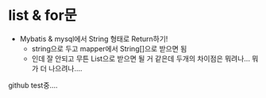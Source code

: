 # list & for문
 - Mybatis & mysql에서 String[](배열) 형태로 Return하기!
 	 - string으로 두고 mapper에서 String[]으로 받으면 됨
 	 - 인데 잘 안되고 무튼 List<String>으로 받으면 될 거 같은데 두개의 차이점은 뭐려나... 뭐가 더 나으려나....


github test중....

